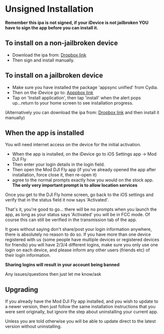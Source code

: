 # Unsigned Installation

**Remember this ipa is not signed, if your iDevice is not jailbroken YOU have to sign the app before you can install it.**

## To install on a non-jailbroken device

* Download the ipa from: [Dropbox link](http://moddjifly.ddns.net)
* Then sign and install manually.

## To install on a jailbroken device

* Make sure you have installed the package 'appsync unified' from Cydia.
* Then on the iDevice go to: [Apppbox link](http://flyunsigned.ddns.net)
* Tap on 'Install application', then tap 'install' when the alert pops up...return 	to your home screen to see installation progress.

(Alternatively you can download the ipa from: [Dropbox link](http://moddjifly.ddns.net) and then install it manually)


## When the app is installed

You will need internet access on the device for the initial activation.

* When the app is installed, on the iDevice go to iOS Settings app -> Mod DJI Fly
* Then enter your login details in the login field.
* Then open the Mod DJI Fly app (if you've already opened the app after installation, force close it, then re-open it)
* agree to the normal prompts exactly how you would on the stock app. 
**The only very important prompt is to allow location services**

Once you get to the DJI Fly home screen, go back to the iOS settings and verify that in the status field it now says 'Activated'.

That's it, you're good to go... there will be no prompts when you launch the app, as long as your status says 'Activated' you will be in FCC mode. Of course this can still be verified in the transmission tab of the app.

It goes without saying don't share/post your login information anywhere, there is absolutely no reason to do so.
If you have more than one device registered with us (some people have multiple devices or registered devices for friends) you will have 2/3/4 different logins, make sure you only use one login on each device, and please inform any other users (friends etc) of their login information.

**Sharing logins will result in your account being banned**

Any issues/questions then just let me know/ask


## Upgrading

If you already have the Mod DJI Fly app installed, and you wish to update to a newer version, then just follow the same installation instructions that you were sent originally, but ignore the step about uninstalling your current app.

Unless you are told otherwise you will be able to update direct to the latest version without uninstalling.
